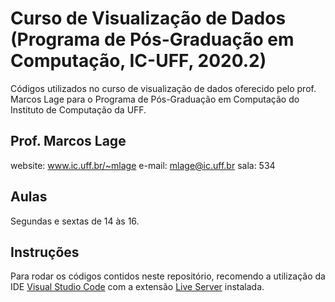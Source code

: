 # Curso de Visualização de Dados (Programa de Pós-Graduação em Computação, IC-UFF, 2020.2)

Códigos utilizados no curso de visualização de dados oferecido pelo prof. Marcos Lage para o Programa de Pós-Graduação em Computação do Instituto de Computação da UFF.

## Prof. Marcos Lage
website: www.ic.uff.br/~mlage
e-mail: mlage@ic.uff.br
sala: 534

## Aulas
Segundas e sextas de 14 às 16.

## Instruções
Para rodar os códigos contidos neste repositório, recomendo a utilização da IDE [Visual Studio Code](https://code.visualstudio.com/) com a extensão [Live Server](https://marketplace.visualstudio.com/items?itemName=ritwickdey.LiveServer) instalada.
